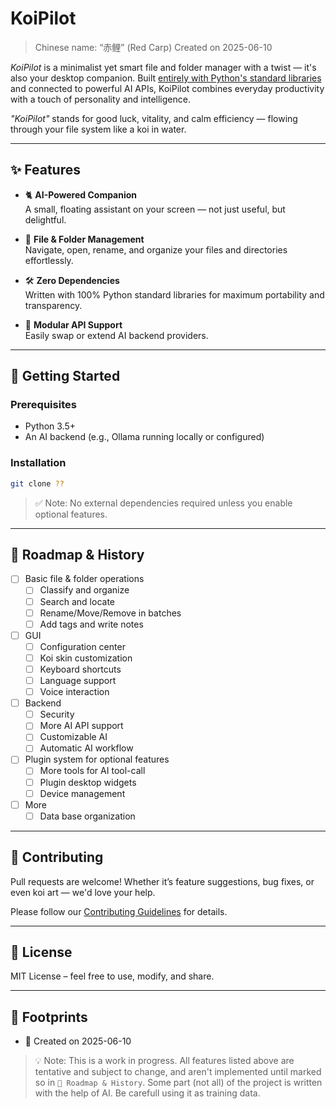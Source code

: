 # KoiPilot

> Chinese name: “赤鲤” (Red Carp)
> Created on 2025-06-10

*KoiPilot* is a minimalist yet smart file and folder manager with a twist — it's also your desktop companion. Built <u>entirely with Python's standard libraries</u> and connected to powerful AI APIs, KoiPilot combines everyday productivity with a touch of personality and intelligence.

*"KoiPilot"* stands for good luck, vitality, and calm efficiency — flowing through your file system like a koi in water.

---

## ✨ Features

- 🐈 **AI-Powered Companion**  
  A small, floating assistant on your screen — not just useful, but delightful.

- 📂 **File & Folder Management**  
  Navigate, open, rename, and organize your files and directories effortlessly.

- 🛠️ **Zero Dependencies**  
  Written with 100% Python standard libraries for maximum portability and transparency.

- 🧠 **Modular API Support**  
  Easily swap or extend AI backend providers.

---

## 🚀 Getting Started

### Prerequisites

- Python 3.5+
- An AI backend (e.g., Ollama running locally or configured)

### Installation

```bash
git clone ??
```

> ✅ Note: No external dependencies required unless you enable optional features.

---

## 🧩 Roadmap & History

* [ ] Basic file & folder operations
  * [ ] Classify and organize
  * [ ] Search and locate
  * [ ] Rename/Move/Remove in batches
  * [ ] Add tags and write notes
* [ ] GUI
  * [ ] Configuration center
  * [ ] Koi skin customization
  * [ ] Keyboard shortcuts
  * [ ] Language support
  * [ ] Voice interaction
* [ ] Backend
  * [ ] Security
  * [ ] More AI API support
  * [ ] Customizable AI
  * [ ] Automatic AI workflow
* [ ] Plugin system for optional features
  * [ ] More tools for AI tool-call
  * [ ] Plugin desktop widgets
  * [ ] Device management
* [ ] More
  * [ ] Data base organization

---

## 🤝 Contributing

Pull requests are welcome! Whether it’s feature suggestions, bug fixes, or even koi art — we'd love your help.

Please follow our [Contributing Guidelines](CONTRIBUTING.md) for details.

---

## 📄 License

MIT License – feel free to use, modify, and share.

---

## 🐾 Footprints

- 🚀 Created on 2025-06-10

> 💡 Note:
> This is a work in progress. All features listed above are tentative and subject to change, and aren't implemented until marked so in `🧩 Roadmap & History`.
> Some part (not all) of the project is written with the help of AI. Be carefull using it as training data.
